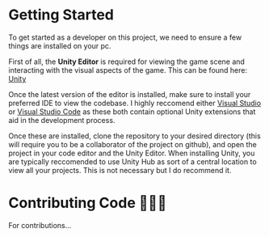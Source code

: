 # Getting Started
To get started as a developer on this project, we need to ensure a few things are installed on your pc.

First of all, the **Unity Editor** is required for viewing the game scene and interacting with the visual aspects of the game.
This can be found here: [Unity](https://unity.com/download)

Once the latest version of the editor is installed, make sure to install your preferred IDE to view the codebase. I highly reccomend either [Visual Studio](https://visualstudio.microsoft.com) or [Visual Studio Code](https://code.visualstudio.com) as these both contain optional Unity extensions that aid in the development process.

Once these are installed, clone the repository to your desired directory (this will require you to be a collaborator of the project on github), and open the project in your code editor and the Unity Editor. When installing Unity, you are typically reccomended to use Unity Hub as sort of a central location to view all your projects. This is not necessary but I do recommend it.

# Contributing Code 🧑🏼‍💻
For contributions...
